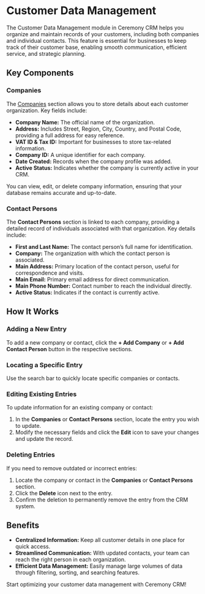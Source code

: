 # Customer Data Management

The Customer Data Management module in Ceremony CRM helps you organize and maintain records of your customers, including both companies and individual contacts. This feature is essential for businesses to keep track of their customer base, enabling smooth communication, efficient service, and strategic planning.

## Key Components

### Companies

The [Companies](features/companies) section allows you to store details about each customer organization. Key fields include:

- **Company Name:** The official name of the organization.
- **Address:** Includes Street, Region, City, Country, and Postal Code, providing a full address for easy reference.
- **VAT ID & Tax ID:** Important for businesses to store tax-related information.
- **Company ID:** A unique identifier for each company.
- **Date Created:** Records when the company profile was added.
- **Active Status:** Indicates whether the company is currently active in your CRM.

You can view, edit, or delete company information, ensuring that your database remains accurate and up-to-date.

### Contact Persons

The **Contact Persons** section is linked to each company, providing a detailed record of individuals associated with that organization. Key details include:

- **First and Last Name:** The contact person’s full name for identification.
- **Company:** The organization with which the contact person is associated.
- **Main Address:** Primary location of the contact person, useful for correspondence and visits.
- **Main Email:** Primary email address for direct communication.
- **Main Phone Number:** Contact number to reach the individual directly.
- **Active Status:** Indicates if the contact is currently active.

## How It Works

### Adding a New Entry

To add a new company or contact, click the **+ Add Company** or **+ Add Contact Person** button in the respective sections.

### Locating a Specific Entry

Use the search bar to quickly locate specific companies or contacts.

### Editing Existing Entries

To update information for an existing company or contact:

1. In the **Companies** or **Contact Persons** section, locate the entry you wish to update.
2. Modify the necessary fields and click the **Edit** icon to save your changes and update the record.

### Deleting Entries

If you need to remove outdated or incorrect entries:

1. Locate the company or contact in the **Companies** or **Contact Persons** section.
2. Click the **Delete** icon next to the entry.
3. Confirm the deletion to permanently remove the entry from the CRM system.

## Benefits

- **Centralized Information:** Keep all customer details in one place for quick access.
- **Streamlined Communication:** With updated contacts, your team can reach the right person in each organization.
- **Efficient Data Management:** Easily manage large volumes of data through filtering, sorting, and searching features.

Start optimizing your customer data management with Ceremony CRM!